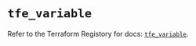 # `tfe_variable`

Refer to the Terraform Registory for docs: [`tfe_variable`](https://registry.terraform.io/providers/hashicorp/tfe/0.51.1/docs/resources/variable).
